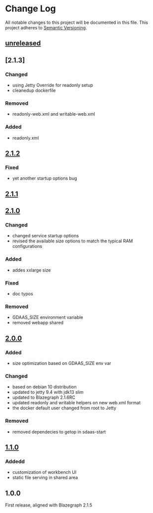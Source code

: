 # Change Log
All notable changes to this project will be documented in this file.
This project adheres to [Semantic Versioning](http://semver.org/).


## [unreleased]


## [2.1.3]

### Changed

- using Jetty Override  for readonly setup
- cleanedup dockerfile

### Removed

- readonly-web.xml and writable-web.xml

### Added

- readonly.xml

## [2.1.2]

### Fixed

- yet another startup options bug

## [2.1.1]


## [2.1.0]

### Changed

- changed service startup options
- revised the available size options to match the typical RAM configurations

### Added

- addes xxlarge size


### Fixed

- doc typos

### Removed 

- GDAAS_SIZE environment variable
- removed webapp shared


## [2.0.0] 

### Added

- size  optimization based on GDAAS_SIZE env var

### Changed

- based on debian 10 distribution
- updated to jetty 9.4 with jdk13 slim
- updated to Blazegraph 2.1.6RC
- updated readonly and writable helpers on new web.xml format
- the docker default user changed from root to Jetty

### Removed

- removed dependecies to getop in sdaas-start


## [1.1.0]

### Addedd

- customization of workbench UI
- static file serving in shared area


## 1.0.0

First release, aligned with Blazegraph 2.1.5


[Unreleased]:  https://github.com/linkeddatacenter/sdaas-rdfstore/compare/2.1.1...HEAD
[2.1.2]:  https://github.com/linkeddatacenter/sdaas-rdfstore/compare/2.1.2...2.1.1
[2.1.1]:  https://github.com/linkeddatacenter/sdaas-rdfstore/compare/2.1.1...2.1.0
[2.1.0]:  https://github.com/linkeddatacenter/sdaas-rdfstore/compare/2.1.0...2.0.0
[2.0.0]:  https://github.com/linkeddatacenter/sdaas-rdfstore/compare/2.0.0...1.1.0
[1.1.0]:  https://github.com/linkeddatacenter/sdaas-rdfstore/compare/1.1.0...1.0.0